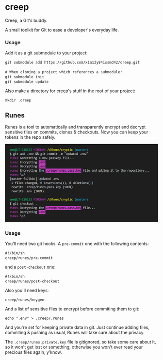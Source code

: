 # creep
Creep, a Git's buddy.

A small toolkit for Git to ease a developer's everyday life.

### Usage
Add it as a git submodule to your project:
```Shell
git submodule add https://github.com/x1n13y84issmd42/creep.git

# When cloning a project which references a submodule:
git submodule init
git submodule update
```

Also make a directory for creep's stuff in the root of your project:
```Shell
mkdir .creep
```

## Runes
Runes is a tool to automatically and transparently encrypt and decrypt sensitive files on commits, clones & checkouts. Now you can keep your tokens in the repo safely.

![](assets/runes.png)

### Usage
You'll need two git hooks. A `pre-commit` one with the following contents:
```Shell
#!/bin/sh
creep/runes/pre-commit
```

and a `post-checkout` one:
```Shell
#!/bin/sh
creep/runes/post-checkout
```

Also you'll need keys:
```Shell
creep/runes/keygen
```

And a list of sensitive files to encrypt before commiting them to git:
```Shell
echo ".env" > .creep/.runes
```

And you're set for keeping private data in git. Just continue adding files, commiting & pushing as usual, Runes will take care about the privacy.

The `.creep/runes.private.key` file is gitignored, so take some care about it, so it won't get lost or something, otherwise you won't ever read your precious files again, y'know.
